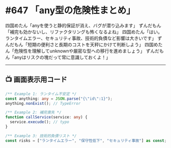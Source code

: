 # #647 「any型の危険性まとめ」

四国めたん「anyを使うと静的保証が消え、バグが潜り込みます」
ずんだもん「補完も効かないし、リファクタリングも怖くなるよね」
四国めたん「はい。ランタイムエラー、セキュリティ事故、技術的負債など影響は大きいです」
ずんだもん「短期の便利さと長期のコストを天秤にかけて判断しよう」
四国めたん「危険性を理解してunknownや厳密な型への移行を進めましょう」
ずんだもん「anyはリスクの塊だって常に意識しておくよ！」

---

## 📺 画面表示用コード

```typescript
/** Example 1: ランタイム不安定 */
const anything: any = JSON.parse("{\"id\":1}");
anything.nonExist(); // TypeError

/** Example 2: 補完喪失 */
function callService(service: any) {
  service.execude(); // typo
}

/** Example 3: 技術的負債リスト */
const risks = ["ランタイムエラー", "保守性低下", "セキュリティ事故"] as const;
```

